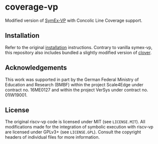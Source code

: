 # coverage-vp

Modified version of [SymEx-VP][symex-vp github] with Concolic Line Coverage support.

## Installation

Refer to the original [installation][symex-vp install]
instructions. Contrary to vanilla symex-vp, this repository also
includes bundled a slightly modified version of [clover][clover github].

## Acknowledgements

This work was supported in part by the German Federal Ministry of
Education and Research (BMBF) within the project Scale4Edge under
contract no. 16ME0127 and within the project VerSys under contract
no. 01IW19001.

## License

The original riscv-vp code is licensed under MIT (see `LICENSE.MIT`).
All modifications made for the integration of symbolic execution with
riscv-vp are licensed under GPLv3+ (see `LICENSE.GPL`). Consult the
copyright headers of individual files for more information.

[symex-vp github]: https://github.com/agra-uni-bremen/symex-vp
[symex-vp install]: https://github.com/agra-uni-bremen/symex-vp/blob/7fd4dbaba2dac28b9c51fd1c3edfa78ac112c668/README.md#installation
[clover github]: https://github.com/agra-uni-bremen/clover
